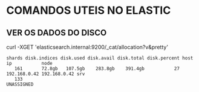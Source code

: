 # COMANDOS UTEIS NO ELASTIC


## VER OS DADOS DO DISCO
curl -XGET 'elasticsearch.internal:9200/_cat/allocation?v&pretty'
```
shards disk.indices disk.used disk.avail disk.total disk.percent host         ip           node
   161       72.8gb   107.5gb    283.8gb    391.4gb           27 192.168.0.42 192.168.0.42 srv
   133                                                                                     UNASSIGNED
```
